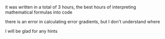 it was written in a total of 3 hours, the best hours of interpreting mathematical formulas into code

there is an error in calculating error gradients, but I don't understand where

I will be glad for any hints

